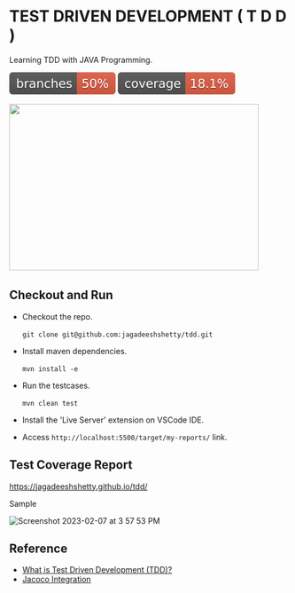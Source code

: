 # TEST DRIVEN DEVELOPMENT ( T D D )

Learning TDD with JAVA Programming.

![](.github/badges/branches.svg)
![](.github/badges/jacoco.svg)

<img src="https://marsner.com/wp-content/uploads/test-driven-development-TDD.png"  width="450" height="300">

## Checkout and Run

- Checkout the repo.

  `git clone git@github.com:jagadeeshshetty/tdd.git`
- Install maven dependencies.

  `mvn install -e`
- Run the testcases.

  `mvn clean test`
- Install the 'Live Server' extension on VSCode IDE.
- Access `http://localhost:5500/target/my-reports/` link.

## Test Coverage Report

https://jagadeeshshetty.github.io/tdd/

Sample

<img width="1161" alt="Screenshot 2023-02-07 at 3 57 53 PM" src="https://user-images.githubusercontent.com/1790616/217220012-6fa45f38-8fcb-4e01-b918-9f35ab95e806.png">

## Reference

- [What is Test Driven Development (TDD)?](https://www.guru99.com/test-driven-development.html)
- [Jacoco Integration](https://github.com/Java-Techie-jt/jacoco-codecoverage)


